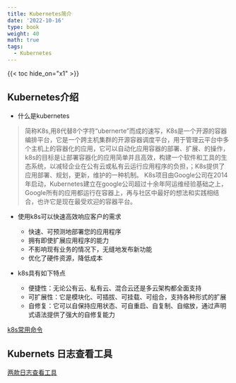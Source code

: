 ```yaml
---
title: Kubernetes简介
date: '2022-10-16'
type: book
weight: 40
math: true
tags:
  - Kubernetes
---
```


{{< toc hide_on="x1" >}}

## Kubernetes介绍
- 什么是kubernetes
> 简称K8s,用8代替8个字符“ubernerte”而成的速写，K8s是一个开源的容器编排平台，它是一个跨主机集群的开源容器调度平台，用于管理云平台中多个主机上的容器化的应用，它可以自动化应用容器的部署、扩展、的操作，k8s的目标是让部署容器化的应用简单并且高效，构建一个软件和工具的生态系统，以减轻企业在公有云或私有云运行应用程序的负担，；K8s提供了应用部署、规划，更新，维护的一种机制。
K8s项目由Google公司在2014年启动，Kubernetes建立在google公司超过十余年阿运维经验基础之上，Google所有的应用都运行在容器上，再与社区中最好的想法和实践相结合，也许它是现在最受欢迎的容器平台。

- 使用k8s可以快速高效响应客户的需求
  - 快速、可预测地部署您的应用程序
  - 拥有即使扩展应用程序的能力
  - 不影响现有业务的情况下，无缝地发布新功能
  - 优化了硬件资源，降低成本

- k8s具有如下特点
  - 便捷性：无论公有云、私有云、混合云还是多云架构都全面支持
  - 可扩展性：它是模块化、可插拔、可挂载、可组合，支持各种形式的扩展
  - 自修复：它可以自保持应用状态、可自重启、自复制、自缩放，通过声明式语法提供了强大的自修复能力
  

[k8s常用命令](https://www.jokerbai.com/archives/kubernetes-ri-chang-cao-zuo-ming-ling--chi-xu-geng-xin-)

## Kubernets 日志查看工具

[两款日志查看工具](https://mp.weixin.qq.com/s/fy9F4RaHiReXA30U-CpPkg)

